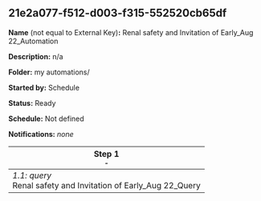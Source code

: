 ## 21e2a077-f512-d003-f315-552520cb65df

**Name** (not equal to External Key)**:** Renal safety and Invitation of Early_Aug 22_Automation

**Description:** n/a

**Folder:** my automations/

**Started by:** Schedule

**Status:** Ready

**Schedule:** Not defined

**Notifications:** _none_


| Step 1<br>_<small>-</small>_ |
| --- |
| _1.1: query_<br>Renal safety and Invitation of Early_Aug 22_Query |
